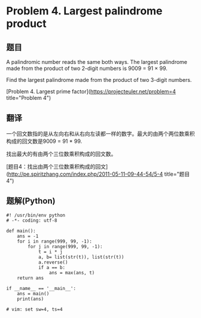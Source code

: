 Problem 4. Largest palindrome product
========================================

## 题目
A palindromic number reads the same both ways. The largest palindrome made from the product of two 2-digit numbers is 9009 = 91 × 99.

Find the largest palindrome made from the product of two 3-digit numbers.

[Problem 4. Largest prime factor](https://projecteuler.net/problem=4 title="Problem 4")

## 翻译
一个回文数指的是从左向右和从右向左读都一样的数字。最大的由两个两位数乘积构成的回文数是9009 = 91 * 99.

找出最大的有由两个三位数乘积构成的回文数。

[题目4：找出由两个三位数乘积构成的回文](http://pe.spiritzhang.com/index.php/2011-05-11-09-44-54/5-4 title="题目4")

## 题解(Python)
<!-- lang: python -->

    #! /usr/bin/env python
    # -*- coding: utf-8

    def main():
        ans = -1
        for i in range(999, 99, -1):
            for j in range(999, 99, -1):
                t = i * j
                a, b= list(str(t)), list(str(t))
                a.reverse()
                if a == b:
                    ans = max(ans, t)
        return ans
                    
    if __name__ == '__main__':
        ans = main()
        print(ans)

    # vim: set sw=4, ts=4

